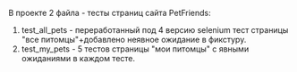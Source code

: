 В проекте 2 файла - тесты страниц сайта PetFriends:
1. test_all_pets - переработанный под 4 версию selenium тест страницы "все питомцы"+добавлено неявное ожидание в фикстуру.
2. test_my_pets - 5 тестов страницы "мои питомцы" с явными ожиданиями в каждом тесте.